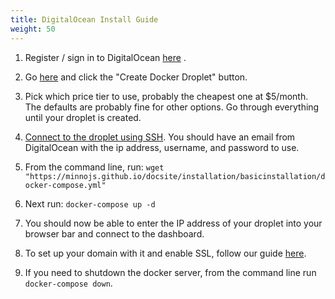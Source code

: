 ```yaml
---
title: DigitalOcean Install Guide
weight: 50
---
```




1.  Register / sign in to DigitalOcean [here](https://www.digitalocean.com/) .



2.  Go [here](https://marketplace.digitalocean.com/apps/docker) and click the "Create Docker Droplet" button.

3.  Pick which price tier to use, probably the cheapest one at $5/month.  The defaults are probably fine for other options.  Go through everything until your droplet is created.

4.  [Connect to the droplet using SSH](https://www.digitalocean.com/docs/droplets/how-to/connect-with-ssh/).  You should have an email from DigitalOcean with the ip address, username, and password to use.

7.  From the command line, run:  `wget "https://minnojs.github.io/docsite/installation/basicinstallation/docker-compose.yml"`

8.  Next run:  `docker-compose up -d`

9.  You should now be able to enter the IP address of your droplet into your browser bar and connect to the dashboard.

10.  To set up your domain with it and enable SSL, follow our guide [here](../domain/).

11.  If you need to shutdown the docker server, from the command line run `docker-compose down`.
